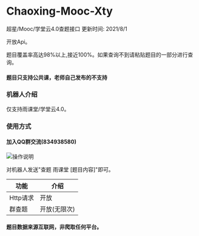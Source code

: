 # Chaoxing-Mooc-Xty

超星/Mooc/学堂云4.0查题接口 更新时间: 2021/8/1

开放Api。

题目覆盖率高达98%以上,接近100%。如果查询不到请粘贴题目的一部分进行查询。

#### 题目只支持公共课，老师自己发布的不支持

### 机器人介绍

仅支持雨课堂/学堂云4.0。

### 使用方式
#### 加入QQ群交流(834938580) 

![操作说明](https://github.com/Dandanla/Yuketang-QQRobot/blob/main/Picture.png)

对机器人发送"查题 雨课堂 [题目内容]"即可。


| 功能             | 介绍 |
| -------------------- | -------- |
| Http请求           | 开放  |
| 群查题             | 开放(无限次)|


#### 题目数据来源互联网，非爬取任何平台。
